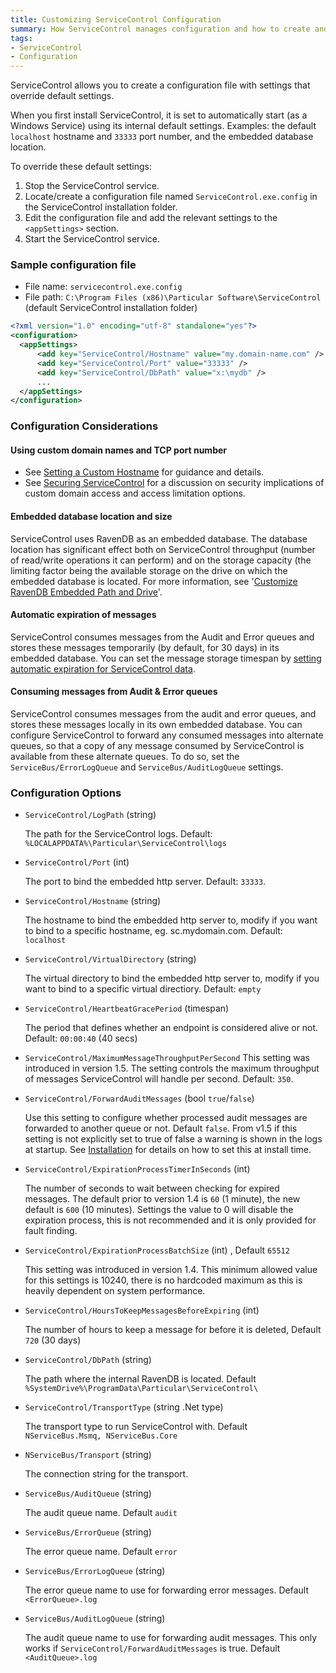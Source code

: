 ```yaml
---
title: Customizing ServiceControl Configuration
summary: How ServiceControl manages configuration and how to create and customize the ServiceControl configuration file.
tags:
- ServiceControl
- Configuration
---
```


ServiceControl allows you to create a configuration file with settings that override default settings.

When you first install ServiceControl, it is set to automatically start (as a Windows Service) using its internal default settings. Examples: the default `localhost` hostname and `33333` port number, and the embedded database location.

To override these default settings:

1. Stop the ServiceControl service.
1. Locate/create a configuration file named `ServiceControl.exe.config` in the ServiceControl installation folder.
1. Edit the configuration file and add the relevant settings to the `<appSettings>` section.
1. Start the ServiceControl service.
 
### Sample configuration file
  
* File name: `servicecontrol.exe.config`
* File path: `C:\Program Files (x86)\Particular Software\ServiceControl` (default ServiceControl installation folder)
 
 
```xml
<?xml version="1.0" encoding="utf-8" standalone="yes"?>
<configuration>
  <appSettings>
      <add key="ServiceControl/Hostname" value="my.domain-name.com" />
      <add key="ServiceControl/Port" value="33333" />
      <add key="ServiceControl/DbPath" value="x:\mydb" />
      ...
  </appSettings>
</configuration>
```

### Configuration Considerations

#### Using custom domain names and TCP port number

- See [Setting a Custom Hostname](setting-custom-hostname.md) for guidance and details.
- See [Securing ServiceControl](securing-servicecontrol.md) for a discussion on security implications of custom domain access and access limitation options.

#### Embedded database location and size

ServiceControl uses RavenDB as an embedded database. The database location has significant effect both on ServiceControl throughput (number of read/write operations it can perform) and on the storage capacity (the limiting factor being the available storage on the drive on which the embedded database is located. For more information, see '[Customize RavenDB Embedded Path and Drive](configure-ravendb-location.md)'.

#### Automatic expiration of messages 

ServiceControl consumes messages from the Audit and Error queues and stores these messages temporarily (by default, for 30 days) in its embedded database. You can set the message storage timespan by [setting automatic expiration for ServiceControl data](how-purge-expired-data.md).

#### Consuming messages from Audit & Error queues

ServiceControl consumes messages from the audit and error queues, and stores these messages locally in its own embedded database.
You can configure ServiceControl to forward any consumed messages into alternate queues, so that a copy of any message consumed by ServiceControl is available from these alternate queues. To do so, set the `ServiceBus/ErrorLogQueue` and `ServiceBus/AuditLogQueue` settings.

### Configuration Options

* `ServiceControl/LogPath` (string)

  The path for the ServiceControl logs. Default: `%LOCALAPPDATA%\Particular\ServiceControl\logs`

* `ServiceControl/Port` (int)

  The port to bind the embedded http server. Default: `33333`.

* `ServiceControl/Hostname` (string)

  The hostname to bind the embedded http server to, modify if you want to bind to a specific hostname, eg. sc.mydomain.com. Default: `localhost`

* `ServiceControl/VirtualDirectory` (string)

  The virtual directory to bind the embedded http server to, modify if you want to bind to a specific virtual directiory. Default: `empty`

* `ServiceControl/HeartbeatGracePeriod` (timespan)

  The period that defines whether an endpoint is considered alive or not. Default: `00:00:40` (40 secs)

* `ServiceControl/MaximumMessageThroughputPerSecond`
   This setting was introduced in version 1.5. The setting controls the maximum throughput of messages ServiceControl will handle per second.   Default: `350`. 
   
* `ServiceControl/ForwardAuditMessages` (bool `true`/`false`)

  Use this setting to configure whether processed audit messages are forwarded to another queue or not. Default `false`.  From v1.5 if this setting is not explicitly set to true of false a warning is shown in the logs at startup.
  See [Installation](installation.md) for details on how to set this at install time.

* `ServiceControl/ExpirationProcessTimerInSeconds` (int) 

  The number of seconds to wait between checking for expired messages.  The default prior to version 1.4 is `60` (1 minute), the new default is `600` (10 minutes).  Settings the value to 0 will disable the expiration process, this is not recommended and it is only provided for fault finding.

* `ServiceControl/ExpirationProcessBatchSize` (int) , Default `65512`  
 
  This setting was introduced in version 1.4. This minimum allowed value for this settings is 10240, there is no hardcoded maximum as this is heavily dependent on system performance.  

* `ServiceControl/HoursToKeepMessagesBeforeExpiring` (int)

  The number of hours to keep a message for before it is deleted, Default `720` (30 days)

* `ServiceControl/DbPath` (string)

  The path where the internal RavenDB is located. Default `%SystemDrive%\ProgramData\Particular\ServiceControl\`

* `ServiceControl/TransportType` (string .Net type)

  The transport type to run ServiceControl with. Default `NServiceBus.Msmq, NServiceBus.Core`

* `NServiceBus/Transport` (string)

  The connection string for the transport.

* `ServiceBus/AuditQueue` (string)

  The audit queue name. Default `audit`

* `ServiceBus/ErrorQueue` (string)

  The error queue name. Default `error`

* `ServiceBus/ErrorLogQueue` (string)

  The error queue name to use for forwarding error messages. Default `<ErrorQueue>.log`

* `ServiceBus/AuditLogQueue` (string)

  The audit queue name to use for forwarding audit messages. This only works if `ServiceControl/ForwardAuditMessages` is true. Default `<AuditQueue>.log`
